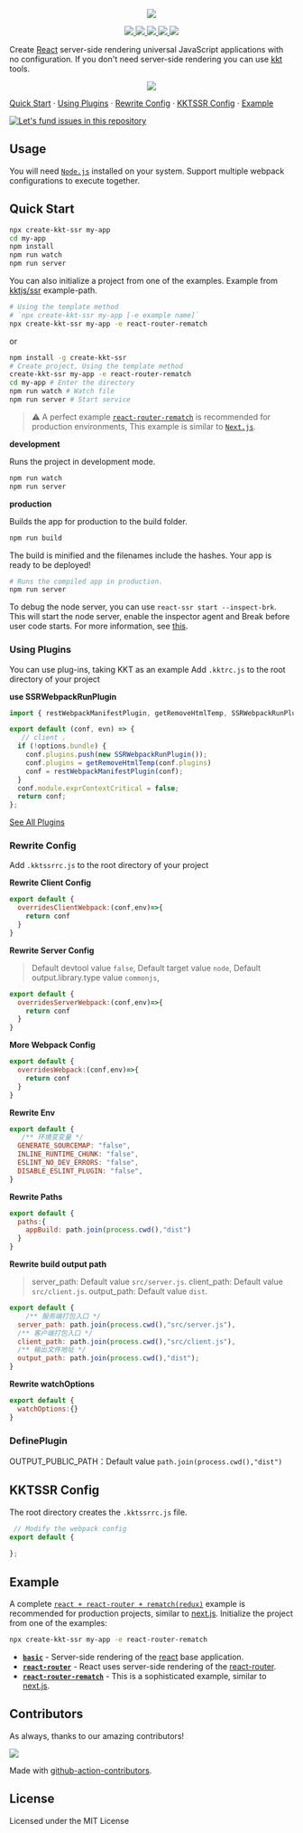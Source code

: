 <p align="center">
  <a href="https://kktjs.github.io/ssr">
    <img src="https://user-images.githubusercontent.com/1680273/157196191-9e56f20a-8991-487a-a78d-35352a2c1222.png">
  </a>
</p>

<p align="center">
  <a href="https://github.com/kktjs/ssr/issues">
    <img src="https://img.shields.io/github/issues/kktjs/ssr.svg">
  </a>
  <a href="https://github.com/kktjs/ssr/network">
    <img src="https://img.shields.io/github/forks/kktjs/ssr.svg">
  </a>
  <a href="https://github.com/kktjs/ssr/stargazers">
    <img src="https://img.shields.io/github/stars/kktjs/ssr.svg">
  </a>
  <a href="https://github.com/kktjs/ssr/releases">
    <img src="https://img.shields.io/github/release/kktjs/ssr.svg">
  </a>
  <a href="https://www.npmjs.com/package/@kkt/ssr">
    <img src="https://img.shields.io/npm/v/@kkt/ssr.svg">
  </a>
</p>

Create [React](https://github.com/facebook/react) server-side rendering universal JavaScript applications with no configuration. If you don't need server-side rendering you can use [kkt](https://github.com/jaywcjlove/kkt) tools.

<p align="center">
  <a href="https://github.com/kktjs/ssr/tree/master/example/react-router%2Brematch">
    <img src="https://github.com/kktjs/ssr/raw/847e32d0f04c30da9f7b3bd637be9fa6b1eee22b/assets/ssr.png?sanitize=true">
  </a>
</p>

[Quick Start](#quick-start) · [Using Plugins](#using-plugins) · [Rewrite Config](#rewrite-config) · [KKTSSR Config](#kktssr-config) · [Example](#example)

[![Let's fund issues in this repository](https://issuehunt.io/static/embed/issuehunt-button-v1.svg)](https://issuehunt.io/repos/159655834)

## Usage

You will need [`Node.js`](https://nodejs.org) installed on your system.
Support multiple webpack configurations to execute together.

## Quick Start

```bash
npx create-kkt-ssr my-app
cd my-app
npm install
npm run watch
npm run server
```

You can also initialize a project from one of the examples. Example from [kktjs/ssr](./example) example-path. 

```bash
# Using the template method
# `npx create-kkt-ssr my-app [-e example name]`
npx create-kkt-ssr my-app -e react-router-rematch
```

or

```bash
npm install -g create-kkt-ssr
# Create project, Using the template method
create-kkt-ssr my-app -e react-router-rematch
cd my-app # Enter the directory
npm run watch # Watch file
npm run server # Start service
```

> ⚠️ A perfect example [`react-router-rematch`](example/react-router-rematch) is recommended for production environments, This example is similar to [`Next.js`](https://github.com/zeit/next.js).

**development**

Runs the project in development mode.  

```bash
npm run watch 
npm run server
```

**production**

Builds the app for production to the build folder.

```bash
npm run build
```

The build is minified and the filenames include the hashes.
Your app is ready to be deployed!

```bash
# Runs the compiled app in production.
npm run server
```

To debug the node server, you can use `react-ssr start --inspect-brk`. This will start the node server, enable the inspector agent and Break before user code starts. For more information, see [this](https://nodejs.org/en/docs/inspector/).

### Using Plugins

You can use plug-ins, taking KKT as an example
Add `.kktrc.js` to the root directory of your project

**use SSRWebpackRunPlugin**

```js
import { restWebpackManifestPlugin, getRemoveHtmlTemp, SSRWebpackRunPlugin } from '@kkt/ssr/lib/plugins';

export default (conf, evn) => {
   // client ，
  if (!options.bundle) {
    conf.plugins.push(new SSRWebpackRunPlugin());
    conf.plugins = getRemoveHtmlTemp(conf.plugins)
    conf = restWebpackManifestPlugin(conf);
  }
  conf.module.exprContextCritical = false;
  return conf;
};

```

[See All Plugins](https://www.npmjs.com/search?q=kkt-plugin)


### Rewrite Config

Add `.kktssrrc.js` to the root directory of your project

**Rewrite Client Config**

```js
export default {
  overridesClientWebpack:(conf,env)=>{
    return conf
  }
}
```

**Rewrite Server Config**

> Default devtool value `false`, Default target value `node`, Default output.library.type value `commonjs`,

```js
export default {
  overridesServerWebpack:(conf,env)=>{
    return conf
  }
}
```

**More Webpack Config**

```js
export default {
  overridesWebpack:(conf,env)=>{
    return conf
  }
}
```

**Rewrite Env**

```js
export default {
   /** 环境变变量 */
  GENERATE_SOURCEMAP: "false",
  INLINE_RUNTIME_CHUNK: "false",
  ESLINT_NO_DEV_ERRORS: "false",
  DISABLE_ESLINT_PLUGIN: "false",
}
```

**Rewrite Paths**

```js
export default {
  paths:{
    appBuild: path.join(process.cwd(),"dist")
  }
}
```

**Rewrite build output path**

> server_path: Default value `src/server.js`.
> client_path: Default value `src/client.js`.
> output_path: Default value `dist`.

```js
export default {
    /** 服务端打包入口 */
  server_path: path.join(process.cwd(),"src/server.js"),
  /** 客户端打包入口 */
  client_path: path.join(process.cwd(),"src/client.js"),
  /** 输出文件地址 */
  output_path: path.join(process.cwd(),"dist");
}
```

**Rewrite watchOptions**

```js
export default {
  watchOptions:{}
}
```

### DefinePlugin 

OUTPUT_PUBLIC_PATH：Default value `path.join(process.cwd(),"dist")`

## KKTSSR Config

The root directory creates the `.kktssrrc.js` file.

```js
 // Modify the webpack config
export default {
  
};

```

## Example

A complete [`react + react-router + rematch(redux)`](example/react-router-rematch-old) example is recommended for production projects, similar to [next.js](https://github.com/zeit/next.js). Initialize the project from one of the examples: 

```bash
npx create-kkt-ssr my-app -e react-router-rematch
```

- [**`basic`**](example/basic) - Server-side rendering of the [react](https://github.com/facebook/react) base application.
- [**`react-router`**](example/basic-routes) - React uses server-side rendering of the [react-router](https://github.com/ReactTraining/react-router).
- [**`react-router-rematch`**](example/react-router-rematch-old) - This is a sophisticated example, similar to [next.js](https://github.com/zeit/next.js).

## Contributors

As always, thanks to our amazing contributors!

<a href="https://github.com/kktjs/ssr/graphs/contributors">
  <img src="https://kktjs.github.io/ssr/CONTRIBUTORS.svg" />
</a>

Made with [github-action-contributors](https://github.com/jaywcjlove/github-action-contributors).

## License

Licensed under the MIT License
